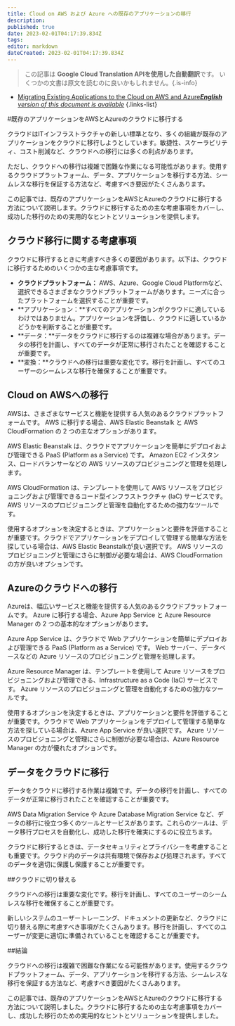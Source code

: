 ```yaml
---
title: Cloud on AWS および Azure への既存のアプリケーションの移行
description: 
published: true
date: 2023-02-01T04:17:39.834Z
tags: 
editor: markdown
dateCreated: 2023-02-01T04:17:39.834Z
---
```


> この記事は **Google Cloud Translation APIを使用した自動翻訳**です。
いくつかの文書は原文を読むのに良いかもしれません。{.is-info}

- [Migrating Existing Applications to the Cloud on AWS and Azure***English** version of this document is available*](/en/Knowledge-base/Cloud/migrating-existing-applications-to-the-cloud-on-aws-and-azure)
{.links-list}


#既存のアプリケーションをAWSとAzureのクラウドに移行する

クラウドはITインフラストラクチャの新しい標準となり、多くの組織が既存のアプリケーションをクラウドに移行しようとしています。敏捷性、スケーラビリティ、コスト削減など、クラウドへの移行には多くの利点があります。

ただし、クラウドへの移行は複雑で困難な作業になる可能性があります。使用するクラウドプラットフォーム、データ、アプリケーションを移行する方法、シームレスな移行を保証する方法など、考慮すべき要因がたくさんあります。

この記事では、既存のアプリケーションをAWSとAzureのクラウドに移行する方法について説明します。クラウドに移行するための主な考慮事項をカバーし、成功した移行のための実用的なヒントとソリューションを提供します。

## クラウド移行に関する考慮事項

クラウドに移行するときに考慮すべき多くの要因があります。以下は、クラウドに移行するためのいくつかの主な考慮事項です。

- **クラウドプラットフォーム：** AWS、Azure、Google Cloud Platformなど、選択できるさまざまなクラウドプラットフォームがあります。ニーズに合ったプラットフォームを選択することが重要です。
- **アプリケーション：**すべてのアプリケーションがクラウドに適しているわけではありません。アプリケーションを評価し、クラウドに適しているかどうかを判断することが重要です。
- **データ：**データをクラウドに移行するのは複雑な場合があります。データの移行を計画し、すべてのデータが正常に移行されたことを確認することが重要です。
- **変換：**クラウドへの移行は重要な変化です。移行を計画し、すべてのユーザーのシームレスな移行を確保することが重要です。

## Cloud on AWSへの移行

AWSは、さまざまなサービスと機能を提供する人気のあるクラウドプラットフォームです。 AWS に移行する場合、AWS Elastic Beanstalk と AWS CloudFormation の 2 つの主なオプションがあります。

AWS Elastic Beanstalk は、クラウドでアプリケーションを簡単にデプロイおよび管理できる PaaS (Platform as a Service) です。 Amazon EC2 インスタンス、ロードバランサーなどの AWS リソースのプロビジョニングと管理を処理します。

AWS CloudFormation は、テンプレートを使用して AWS リソースをプロビジョニングおよび管理できるコード型インフラストラクチャ (IaC) サービスです。 AWS リソースのプロビジョニングと管理を自動化するための強力なツールです。

使用するオプションを決定するときは、アプリケーションと要件を評価することが重要です。クラウドでアプリケーションをデプロイして管理する簡単な方法を探している場合は、AWS Elastic Beanstalkが良い選択です。 AWS リソースのプロビジョニングと管理にさらに制御が必要な場合は、AWS CloudFormation の方が良いオプションです。

## Azureのクラウドへの移行

Azureは、幅広いサービスと機能を提供する人気のあるクラウドプラットフォームです。 Azure に移行する場合、Azure App Service と Azure Resource Manager の 2 つの基本的なオプションがあります。

Azure App Service は、クラウドで Web アプリケーションを簡単にデプロイおよび管理できる PaaS (Platform as a Service) です。 Web サーバー、データベースなどの Azure リソースのプロビジョニングと管理を処理します。

Azure Resource Manager は、テンプレートを使用して Azure リソースをプロビジョニングおよび管理できる、Infrastructure as a Code (IaC) サービスです。 Azure リソースのプロビジョニングと管理を自動化するための強力なツールです。

使用するオプションを決定するときは、アプリケーションと要件を評価することが重要です。クラウドで Web アプリケーションをデプロイして管理する簡単な方法を探している場合は、Azure App Service が良い選択です。 Azure リソースのプロビジョニングと管理にさらに制御が必要な場合は、Azure Resource Manager の方が優れたオプションです。

## データをクラウドに移行

データをクラウドに移行する作業は複雑です。データの移行を計画し、すべてのデータが正常に移行されたことを確認することが重要です。

AWS Data Migration Service や Azure Database Migration Service など、データの移行に役立つ多くのツールとサービスがあります。これらのツールは、データ移行プロセスを自動化し、成功した移行を確実にするのに役立ちます。

クラウドに移行するときは、データセキュリティとプライバシーを考慮することも重要です。クラウド内のデータは共有環境で保存および処理されます。すべてのデータを適切に保護し保護することが重要です。

##クラウドに切り替える

クラウドへの移行は重要な変化です。移行を計画し、すべてのユーザーのシームレスな移行を確保することが重要です。

新しいシステムのユーザートレーニング、ドキュメントの更新など、クラウドに切り替える際に考慮すべき事項がたくさんあります。移行を計画し、すべてのユーザーが変更に適切に準備されていることを確認することが重要です。

##結論

クラウドへの移行は複雑で困難な作業になる可能性があります。使用するクラウドプラットフォーム、データ、アプリケーションを移行する方法、シームレスな移行を保証する方法など、考慮すべき要因がたくさんあります。

この記事では、既存のアプリケーションをAWSとAzureのクラウドに移行する方法について説明しました。クラウドに移行するための主な考慮事項をカバーし、成功した移行のための実用的なヒントとソリューションを提供しました。